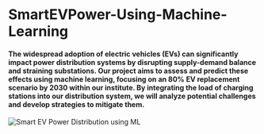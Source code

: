 # SmartEVPower-Using-Machine-Learning
#### The widespread adoption of electric vehicles (EVs) can significantly impact power distribution systems by disrupting supply-demand balance and straining substations. Our project aims to assess and predict these effects using machine learning, focusing on an 80% EV replacement scenario by 2030 within our institute. By integrating the load of charging stations into our distribution system, we will analyze potential challenges and develop strategies to mitigate them.

![Smart EV Power Distribution using ML](https://github.com/Joshi-78/SmartEVPower-Using-Machine-Learning/blob/mainPoster.png)

